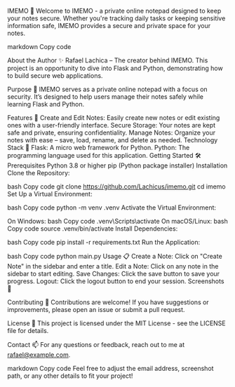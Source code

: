IMEMO 📓
Welcome to IMEMO - a private online notepad designed to keep your notes secure. Whether you're tracking daily tasks or keeping sensitive information safe, IMEMO provides a secure and private space for your notes.

markdown
Copy code

About the Author ✨
Rafael Lachica – The creator behind IMEMO. This project is an opportunity to dive into Flask and Python, demonstrating how to build secure web applications.

Purpose 🎯
IMEMO serves as a private online notepad with a focus on security. It’s designed to help users manage their notes safely while learning Flask and Python.

Features 🚀
Create and Edit Notes: Easily create new notes or edit existing ones with a user-friendly interface.
Secure Storage: Your notes are kept safe and private, ensuring confidentiality.
Manage Notes: Organize your notes with ease – save, load, rename, and delete as needed.
Technology Stack 🔧
Flask: A micro web framework for Python.
Python: The programming language used for this application.
Getting Started 🛠️
Prerequisites
Python 3.8 or higher
pip (Python package installer)
Installation
Clone the Repository:

bash
Copy code
git clone https://github.com/Lachicus/imemo.git
cd imemo
Set Up a Virtual Environment:

bash
Copy code
python -m venv .venv
Activate the Virtual Environment:

On Windows:
bash
Copy code
.venv\Scripts\activate
On macOS/Linux:
bash
Copy code
source .venv/bin/activate
Install Dependencies:

bash
Copy code
pip install -r requirements.txt
Run the Application:

bash
Copy code
python main.py
Usage 📋
Create a Note: Click on "Create Note" in the sidebar and enter a title.
Edit a Note: Click on any note in the sidebar to start editing.
Save Changes: Click the save button to save your progress.
Logout: Click the logout button to end your session.
Screenshots 📸

Contributing 🤝
Contributions are welcome! If you have suggestions or improvements, please open an issue or submit a pull request.

License 📜
This project is licensed under the MIT License - see the LICENSE file for details.

Contact 📫
For any questions or feedback, reach out to me at rafael@example.com.

markdown
Copy code
Feel free to adjust the email address, screenshot path, or any other details to fit your project!
